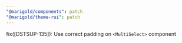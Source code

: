 ```yaml
---
"@marigold/components": patch
"@marigold/theme-rui": patch
---
```


fix([DSTSUP-135]): Use correct padding on `<MultiSelect>` component

